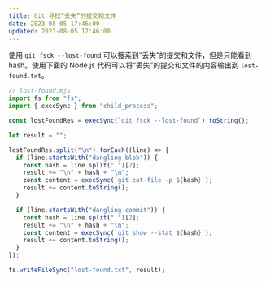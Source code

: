 ```yaml
---
title: Git 寻找“丢失”的提交和文件
date: 2023-08-05 17:46:00
updated: 2023-08-05 17:46:00
---
```


使用 `git fsck --lost-found` 可以搜索到“丢失”的提交和文件，但是只能看到 hash。使用下面的 Node.js 代码可以将“丢失”的提交和文件的内容输出到 `lost-found.txt`。

```js
// lost-found.mjs
import fs from "fs";
import { execSync } from "child_process";

const lostFoundRes = execSync(`git fsck --lost-found`).toString();

let result = "";

lostFoundRes.split("\n").forEach((line) => {
  if (line.startsWith("dangling blob")) {
    const hash = line.split(" ")[2];
    result += "\n" + hash + "\n";
    const content = execSync(`git cat-file -p ${hash}`);
    result += content.toString();
  }

  if (line.startsWith("dangling commit")) {
    const hash = line.split(" ")[2];
    result += "\n" + hash + "\n";
    const content = execSync(`git show --stat ${hash}`);
    result += content.toString();
  }
});

fs.writeFileSync("lost-found.txt", result);
```
